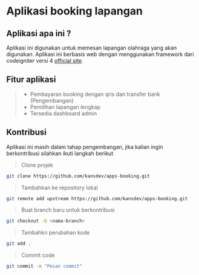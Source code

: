 # Aplikasi booking lapangan

## Aplikasi apa ini ?

Aplikasi ini digunakan untuk memesan lapangan olahraga yang akan digunakan. Aplikasi ini berbasis web dengan menggunakan framework dari codeigniter versi 4 [official site](https://codeigniter.com).

## Fitur aplikasi

> - Pembayaran booking dengan qris dan transfer bank (Pengembangan)
> - Pemilihan lapangan lengkap
> - Tersedia dashboard admin

## Kontribusi

Aplikasi ini masih dalam tahap pengembangan, jika kalian ingin berkontribusi silahkan ikuti langkah berikut

> Clone projek

```bash
git clone https://github.com/kansdev/apps-booking.git
```

> Tambahkan ke repository lokal

```bash
git remote add upstream https://github.com/kansdev/apps-booking.git
```

> Buat branch baru untuk berkontribusi

```bash
git checkout -b <nama-branch>
```

> Tambahkn perubahan kode

```bash
git add .
```

> Commit code

```bash
git commit -m "Pesan commit"
```
